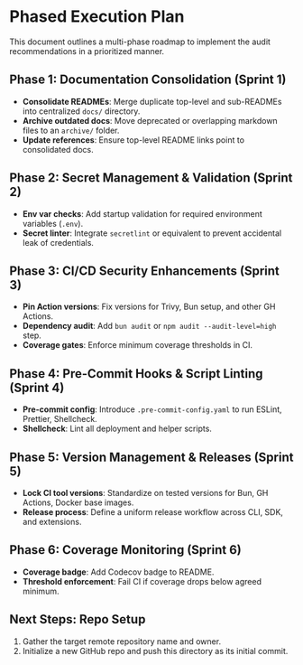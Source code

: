  # Phased Execution Plan

 This document outlines a multi-phase roadmap to implement the audit recommendations in a prioritized manner.

 ## Phase 1: Documentation Consolidation (Sprint 1)
 - **Consolidate READMEs**: Merge duplicate top-level and sub-READMEs into centralized `docs/` directory.
 - **Archive outdated docs**: Move deprecated or overlapping markdown files to an `archive/` folder.
 - **Update references**: Ensure top-level README links point to consolidated docs.

 ## Phase 2: Secret Management & Validation (Sprint 2)
 - **Env var checks**: Add startup validation for required environment variables (`.env`).
 - **Secret linter**: Integrate `secretlint` or equivalent to prevent accidental leak of credentials.

 ## Phase 3: CI/CD Security Enhancements (Sprint 3)
 - **Pin Action versions**: Fix versions for Trivy, Bun setup, and other GH Actions.
 - **Dependency audit**: Add `bun audit` or `npm audit --audit-level=high` step.
 - **Coverage gates**: Enforce minimum coverage thresholds in CI.

 ## Phase 4: Pre-Commit Hooks & Script Linting (Sprint 4)
 - **Pre-commit config**: Introduce `.pre-commit-config.yaml` to run ESLint, Prettier, Shellcheck.
 - **Shellcheck**: Lint all deployment and helper scripts.

 ## Phase 5: Version Management & Releases (Sprint 5)
 - **Lock CI tool versions**: Standardize on tested versions for Bun, GH Actions, Docker base images.
 - **Release process**: Define a uniform release workflow across CLI, SDK, and extensions.

 ## Phase 6: Coverage Monitoring (Sprint 6)
 - **Coverage badge**: Add Codecov badge to README.
 - **Threshold enforcement**: Fail CI if coverage drops below agreed minimum.

 ## Next Steps: Repo Setup
 1. Gather the target remote repository name and owner.
 2. Initialize a new GitHub repo and push this directory as its initial commit.
